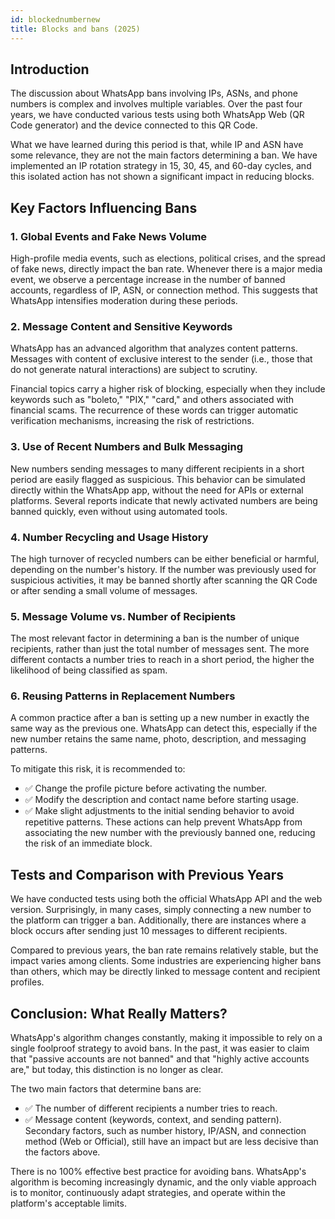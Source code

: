 ```yaml
---
id: blockednumbernew
title: Blocks and bans (2025)
---
```


## Introduction

The discussion about WhatsApp bans involving IPs, ASNs, and phone numbers is complex and involves multiple variables. Over the past four years, we have conducted various tests using both WhatsApp Web (QR Code generator) and the device connected to this QR Code.

What we have learned during this period is that, while IP and ASN have some relevance, they are not the main factors determining a ban. We have implemented an IP rotation strategy in 15, 30, 45, and 60-day cycles, and this isolated action has not shown a significant impact in reducing blocks.

## Key Factors Influencing Bans

### 1. Global Events and Fake News Volume
High-profile media events, such as elections, political crises, and the spread of fake news, directly impact the ban rate. Whenever there is a major media event, we observe a percentage increase in the number of banned accounts, regardless of IP, ASN, or connection method. This suggests that WhatsApp intensifies moderation during these periods.

### 2. Message Content and Sensitive Keywords
WhatsApp has an advanced algorithm that analyzes content patterns. Messages with content of exclusive interest to the sender (i.e., those that do not generate natural interactions) are subject to scrutiny.

Financial topics carry a higher risk of blocking, especially when they include keywords such as "boleto," "PIX," "card," and others associated with financial scams. The recurrence of these words can trigger automatic verification mechanisms, increasing the risk of restrictions.

### 3. Use of Recent Numbers and Bulk Messaging
New numbers sending messages to many different recipients in a short period are easily flagged as suspicious. This behavior can be simulated directly within the WhatsApp app, without the need for APIs or external platforms. Several reports indicate that newly activated numbers are being banned quickly, even without using automated tools.

### 4. Number Recycling and Usage History
The high turnover of recycled numbers can be either beneficial or harmful, depending on the number's history. If the number was previously used for suspicious activities, it may be banned shortly after scanning the QR Code or after sending a small volume of messages.

### 5. Message Volume vs. Number of Recipients
The most relevant factor in determining a ban is the number of unique recipients, rather than just the total number of messages sent. The more different contacts a number tries to reach in a short period, the higher the likelihood of being classified as spam.

### 6. Reusing Patterns in Replacement Numbers
A common practice after a ban is setting up a new number in exactly the same way as the previous one. WhatsApp can detect this, especially if the new number retains the same name, photo, description, and messaging patterns.

To mitigate this risk, it is recommended to:

- ✅ Change the profile picture before activating the number.
- ✅ Modify the description and contact name before starting usage.
- ✅ Make slight adjustments to the initial sending behavior to avoid repetitive patterns.
These actions can help prevent WhatsApp from associating the new number with the previously banned one, reducing the risk of an immediate block.

## Tests and Comparison with Previous Years
We have conducted tests using both the official WhatsApp API and the web version. Surprisingly, in many cases, simply connecting a new number to the platform can trigger a ban. Additionally, there are instances where a block occurs after sending just 10 messages to different recipients.

Compared to previous years, the ban rate remains relatively stable, but the impact varies among clients. Some industries are experiencing higher bans than others, which may be directly linked to message content and recipient profiles.

## Conclusion: What Really Matters?
WhatsApp's algorithm changes constantly, making it impossible to rely on a single foolproof strategy to avoid bans. In the past, it was easier to claim that "passive accounts are not banned" and that "highly active accounts are," but today, this distinction is no longer as clear.

The two main factors that determine bans are:

- ✅ The number of different recipients a number tries to reach.
- ✅ Message content (keywords, context, and sending pattern).
Secondary factors, such as number history, IP/ASN, and connection method (Web or Official), still have an impact but are less decisive than the factors above.

There is no 100% effective best practice for avoiding bans. WhatsApp's algorithm is becoming increasingly dynamic, and the only viable approach is to monitor, continuously adapt strategies, and operate within the platform's acceptable limits.